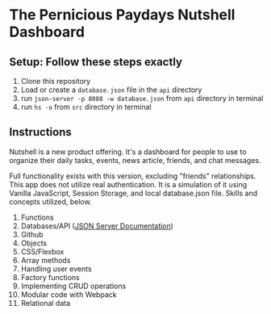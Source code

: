 # The Pernicious Paydays Nutshell Dashboard

## Setup: Follow these steps exactly

1. Clone this repository
1. Load or create a `database.json` file in the `api` directory
1. run `json-server -p 8088 -w database.json` from `api` directory in terminal
1. run `hs -o` from `src` directory in terminal

## Instructions

Nutshell is a new product offering. It's a dashboard for people to use to organize their daily tasks, events, news article, friends, and chat messages.

Full functionality exists with this version, excluding "friends" relationships. This app does not utilize real authentication. It is a simulation of it using Vanilla JavaScript, Session Storage, and local database.json file. Skills and concepts utilized, below.

1. Functions
1. Databases/API ([JSON Server Documentation](https://github.com/typicode/json-server))
1. Github
1. Objects
1. CSS/Flexbox
1. Array methods
1. Handling user events
1. Factory functions
1. Implementing CRUD operations
1. Modular code with Webpack
1. Relational data